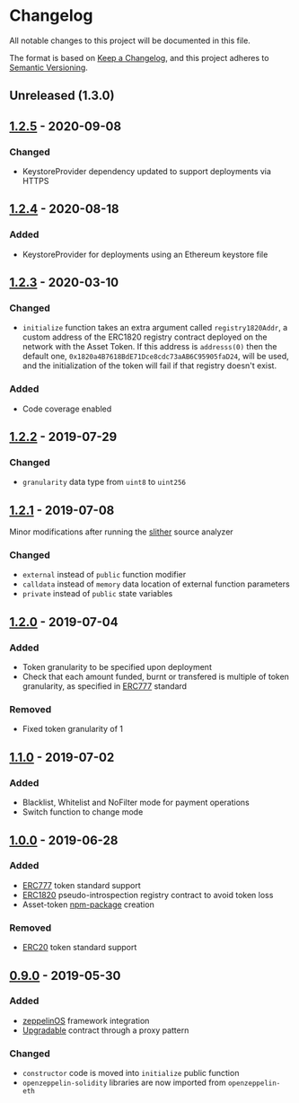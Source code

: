 # Changelog

All notable changes to this project will be documented in this file.

The format is based on [Keep a Changelog](https://keepachangelog.com/en/1.0.0/),
and this project adheres to [Semantic Versioning](https://semver.org/spec/v2.0.0.html).

## Unreleased (1.3.0)

## [1.2.5] - 2020-09-08

### Changed

- KeystoreProvider dependency updated to support deployments via HTTPS

## [1.2.4] - 2020-08-18

### Added

- KeystoreProvider for deployments using an Ethereum keystore file

## [1.2.3] - 2020-03-10

### Changed 

- `initialize` function takes an extra argument called `registry1820Addr`, a custom address of the ERC1820 registry contract deployed on the network with the Asset Token. If this address is `addresss(0)` then the default one, `0x1820a4B7618BdE71Dce8cdc73aAB6C95905faD24`, will be used, and the initialization of the token will fail if that registry doesn't exist. 

### Added 

- Code coverage enabled

## [1.2.2] - 2019-07-29

### Changed 

- `granularity` data type from `uint8` to `uint256`

## [1.2.1] - 2019-07-08

Minor modifications after running the [slither] source analyzer

### Changed

- `external` instead of `public` function modifier
- `calldata` instead of `memory` data location of external function parameters
- `private` instead of `public` state variables

## [1.2.0] - 2019-07-04

### Added

- Token granularity to be specified upon deployment
- Check that each amount funded, burnt or transfered is multiple of token granularity, as specified in [ERC777] standard

### Removed

- Fixed token granularity of 1

## [1.1.0] - 2019-07-02

### Added

- Blacklist, Whitelist and NoFilter mode for payment operations
- Switch function to change mode

## [1.0.0] - 2019-06-28

### Added

- [ERC777] token standard support
- [ERC1820] pseudo-introspection registry contract to avoid token loss
- Asset-token [npm-package] creation

### Removed

- [ERC20] token standard support

## [0.9.0] - 2019-05-30

### Added

- [zeppelinOS] framework integration
- [Upgradable] contract through a proxy pattern

### Changed

- `constructor` code is moved into `initialize` public function
- `openzeppelin-solidity` libraries are now imported from `openzeppelin-eth`

[0.9.0]: https://github.com/clearmatics/asset-token/compare/d10f1c03eb1d468df642a24f3c0ffde1e980633a...v0.9.0
[1.0.0]: https://github.com/clearmatics/asset-token/compare/v0.9.0...v1.0.0
[1.1.0]: https://github.com/clearmatics/asset-token/compare/v1.0.0...v1.1.0
[1.2.0]: https://github.com/clearmatics/asset-token/compare/v1.1.0...v1.2.0
[1.2.1]: https://github.com/clearmatics/asset-token/compare/v1.2.0...v1.2.1
[1.2.2]: https://github.com/clearmatics/asset-token/compare/v1.2.1...v1.2.2
[1.2.3]: https://github.com/clearmatics/asset-token/compare/v1.2.2...v1.2.3
[1.2.4]: https://github.com/clearmatics/asset-token/compare/v1.2.3...v1.2.4
[1.2.5]: https://github.com/clearmatics/asset-token/compare/v1.2.4...v1.2.5
[erc777]: https://eips.ethereum.org/EIPS/eip-777
[erc1820]: https://eips.ethereum.org/EIPS/eip-1820
[erc20]: https://eips.ethereum.org/EIPS/eip-20
[npm-package]: https://www.npmjs.com/package/asset-token
[zeppelinos]: https://zeppelinos.org/
[openzeppelin-eth]: https://github.com/OpenZeppelin/openzeppelin-eth
[upgradable]: https://medium.com/clearmatics/upgrading-smart-contracts-c9fb144eceb7
[slither]: https://github.com/crytic/slither
